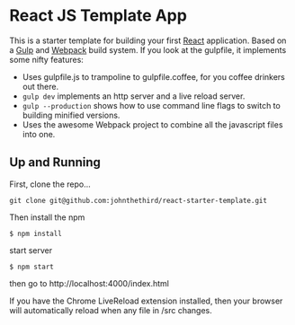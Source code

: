 # React JS Template App

This is a starter template for building your first [React](http://facebook.github.io/react/) application. Based on a [Gulp](http://gulpjs.com/) and [Webpack](http://webpack.github.io/) build system. If you look at the gulpfile, it implements some nifty features:

* Uses gulpfile.js to trampoline to gulpfile.coffee, for you coffee drinkers out there.
* `gulp dev` implements an http server and a live reload server.
* `gulp --production` shows how to use command line flags to switch to building minified versions.
* Uses the awesome Webpack project to combine all the javascript files into one.

## Up and Running
First, clone the repo...

`git clone git@github.com:johnthethird/react-starter-template.git`

Then install the npm

```
$ npm install
```

start server
```
$ npm start
```

then go to http://localhost:4000/index.html


If you have the Chrome LiveReload extension installed, then your browser will automatically reload when any file in /src changes.

